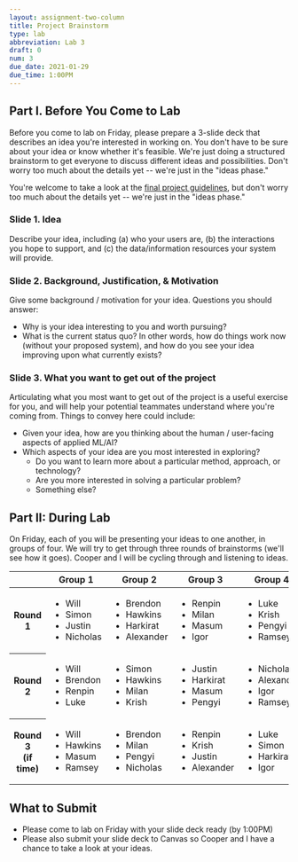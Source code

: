 ```yaml
---
layout: assignment-two-column
title: Project Brainstorm
type: lab
abbreviation: Lab 3
draft: 0
num: 3
due_date: 2021-01-29
due_time: 1:00PM
---
```


## Part I. Before You Come to Lab
Before you come to lab on Friday, please prepare a 3-slide deck that describes an idea you're interested in working on. You don't have to be sure about your idea or know whether it's feasible. We're just doing a structured brainstorm to get everyone to discuss different ideas and possibilities. Don't worry too much about the details yet -- we're just in the "ideas phase."

You're welcome to take a look at the [final project guidelines](../project-description), but don't worry too much about the details yet -- we're just in the "ideas phase."

### Slide 1. Idea
Describe your idea, including (a) who your users are, (b) the interactions you hope to support, and (c) the data/information resources your system will provide.

### Slide 2. Background, Justification, & Motivation
Give some background / motivation for your idea. Questions you should answer:

* Why is your idea interesting to you and worth pursuing? 
* What is the current status quo? In other words, how do things work now (without your proposed system), and how do you see your idea improving upon what currently exists?

### Slide 3. What you want to get out of the project 
Articulating what you most want to get out of the project is a useful exercise for you, and will help your potential teammates understand where you're coming from.
Things to convey here could include:
* Given your idea, how are you thinking about the human / user-facing aspects of applied ML/AI?
* Which aspects of your idea are you most interested in exploring?
    * Do you want to learn more about a particular method, approach, or technology? 
    * Are you more interested in solving a particular problem?
    * Something else?

## Part II: During Lab
On Friday, each of you will be presenting your ideas to one another, in groups of four. We will try to get through three rounds of brainstorms (we'll see how it goes). Cooper and I will be cycling through and listening to ideas.

<table>
    <thead>
        <tr>
            <th></th>
            <th>Group 1</th>
            <th>Group 2</th>
            <th>Group 3</th>
            <th>Group 4</th>
        </tr>
    </thead>
    <tbody>
        <tr>
            <th>Round 1</th>
            <td>
                <ul>
                    <li>Will</li>
                    <li>Simon</li>
                    <li>Justin</li>
                    <li>Nicholas</li>
                </ul>
            </td>
            <td>
                <ul>
                    <li>Brendon</li>
                    <li>Hawkins</li>
                    <li>Harkirat</li>
                    <li>Alexander</li>
                </ul>
            </td>
            <td>
                <ul>
                    <li>Renpin</li>
                    <li>Milan</li>
                    <li>Masum</li>
                    <li>Igor</li>
                </ul>
            </td>
            <td>
                <ul>
                    <li>Luke</li>
                    <li>Krish</li>
                    <li>Pengyi</li>
                    <li>Ramsey</li>
                </ul>
            </td>
        </tr>
        <tr>
            <th>Round 2</th>
            <td>
                <ul>
                    <li>Will</li>
                    <li>Brendon</li>
                    <li>Renpin</li>
                    <li>Luke</li>
                </ul>
            </td>
            <td>
                <ul>
                    <li>Simon</li>
                    <li>Hawkins</li>
                    <li>Milan</li>
                    <li>Krish</li>
                </ul>
            </td>
            <td>
                <ul>
                    <li>Justin</li>
                    <li>Harkirat</li>
                    <li>Masum</li>
                    <li>Pengyi</li>
                </ul>
            </td>
            <td>
                <ul>
                    <li>Nicholas</li>
                    <li>Alexander</li>
                    <li>Igor</li>
                    <li>Ramsey</li>
                </ul>
            </td>
        </tr>
        <tr>
            <th>Round 3<br>(if time)</th>
            <td>
                <ul>
                    <li>Will</li>
                    <li>Hawkins</li>
                    <li>Masum</li>
                    <li>Ramsey</li>
                </ul>
            </td>
            <td>
                <ul>
                    <li>Brendon</li>
                    <li>Milan</li>
                    <li>Pengyi</li>
                    <li>Nicholas</li>
                </ul>
            </td>
            <td>
                <ul>
                    <li>Renpin</li>
                    <li>Krish</li>
                    <li>Justin</li>
                    <li>Alexander</li>
                </ul>
            </td>
            <td>
                <ul>
                    <li>Luke</li>
                    <li>Simon</li>
                    <li>Harkirat</li>
                    <li>Igor</li>
                </ul>
            </td>
        </tr>
    </tbody>
</table>


## What to Submit
* Please come to lab on Friday with your slide deck ready (by 1:00PM)
* Please also submit your slide deck to Canvas so Cooper and I have a chance to take a look at your ideas.